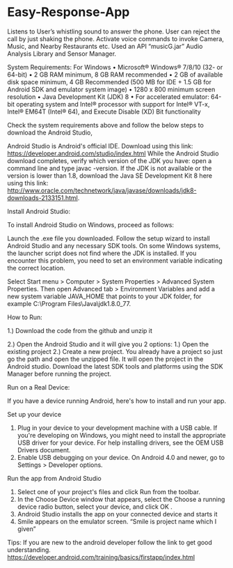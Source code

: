 # Easy-Response-App
Listens to User’s whistling sound to answer the phone. User can reject the call by just shaking the phone. Activate voice commands to invoke Camera, Music, and Nearby Restaurants etc. Used an API “musicG.jar” Audio Analysis Library and Sensor Manager.

System Requirements:
For Windows
•	Microsoft® Windows® 7/8/10 (32- or 64-bit)
•	2 GB RAM minimum, 8 GB RAM recommended
•	2 GB of available disk space minimum,
4 GB Recommended (500 MB for IDE + 1.5 GB for Android SDK and emulator system image)
•	1280 x 800 minimum screen resolution
•	Java Development Kit (JDK) 8
•	For accelerated emulator: 64-bit operating system and Intel® processor with support for Intel® VT-x, Intel® EM64T (Intel® 64), and Execute Disable (XD) Bit functionality

Check the system requirements above and follow the below steps to download the Android Studio,

  Android Studio is Android's official IDE.  Download using this link: https://developer.android.com/studio/index.html 
While the Android Studio download completes, verify which version of the JDK you have: open a command line and type javac -version. If the JDK is not available or the version is lower than 1.8, download the Java SE Development Kit 8 here using this link: http://www.oracle.com/technetwork/java/javase/downloads/jdk8-downloads-2133151.html.

Install Android Studio:

To install Android Studio on Windows, proceed as follows:

Launch the .exe file you downloaded. Follow the setup wizard to install Android Studio and any necessary SDK tools.
On some Windows systems, the launcher script does not find where the JDK is installed. If you encounter this problem, you need to set an environment variable indicating the correct location.

Select Start menu > Computer > System Properties > Advanced System Properties. Then open Advanced tab > Environment Variables and add a new system variable JAVA_HOME that points to your JDK folder, for example C:\Program Files\Java\jdk1.8.0_77.

How to Run:

1.) Download the code from the github and unzip it

2.) Open the Android Studio and it will give you 2 options: 
     1.) Open the existing project 
     2.) Create a new project. 
You already have a project so just go the path and open the unzipped file. It will open the project in the Android studio. Download the latest SDK tools and platforms using the SDK Manager before running the project.

Run on a Real Device:

If you have a device running Android, here's how to install and run your app.

Set up your device
1.	Plug in your device to your development machine with a USB cable. If you're developing on Windows, you might need to install the appropriate USB driver for your device. For help installing drivers, see the OEM USB Drivers document.
2.	Enable USB debugging on your device. On Android 4.0 and newer, go to Settings > Developer options.

Run the app from Android Studio
1.	Select one of your project's files and click Run   from the toolbar.
3.	In the Choose Device window that appears, select the Choose a running device radio button, select your device, and click OK .
4.	Android Studio installs the app on your connected device and starts it
5.	 Smile appears on the emulator screen. “Smile is project name which I given”

Tips: If you are new to the android developer follow the link to get good understanding. https://developer.android.com/training/basics/firstapp/index.html



